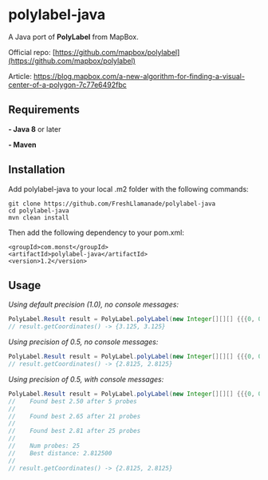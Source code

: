 # polylabel-java
A Java port of <b>PolyLabel</b> from MapBox.

Official repo: [https://github.com/mapbox/polylabel](https://github.com/mapbox/polylabel)

Article: https://blog.mapbox.com/a-new-algorithm-for-finding-a-visual-center-of-a-polygon-7c77e6492fbc

## Requirements
<b> - Java 8</b> or later

<b> - Maven</b>

## Installation

Add polylabel-java to your local .m2 folder with the following commands:
```
git clone https://github.com/FreshLlamanade/polylabel-java
cd polylabel-java
mvn clean install
```

Then add the following dependency to your pom.xml:
```
<groupId>com.monst</groupId>
<artifactId>polylabel-java</artifactId>
<version>1.2</version>
```

## Usage

<i>Using default precision (1.0), no console messages:</i>
```java
PolyLabel.Result result = PolyLabel.polyLabel(new Integer[][][] {{{0, 0}, {10, 0}, {0, 10}}})
// result.getCoordinates() -> {3.125, 3.125}
```
<i>Using precision of 0.5, no console messages:</i>
```java
PolyLabel.Result result = PolyLabel.polyLabel(new Integer[][][] {{{0, 0}, {10, 0}, {0, 10}}}, 0.5)
// result.getCoordinates() -> {2.8125, 2.8125}
```
<i>Using precision of 0.5, with console messages:</i>
```java
PolyLabel.Result result = PolyLabel.polyLabel(new Integer[][][] {{{0, 0}, {10, 0}, {0, 10}}}, 0.5, true)
//    Found best 2.50 after 5 probes
//
//    Found best 2.65 after 21 probes
//
//    Found best 2.81 after 25 probes
//
//    Num probes: 25
//    Best distance: 2.812500
//
// result.getCoordinates() -> {2.8125, 2.8125}
```
